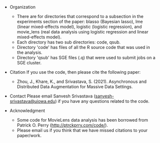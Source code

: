 * Organization
  - There are for directories that correspond to a subsection in the experiments section of the paper: blasso (Bayesian lasso), lme (linear mixed-effects model), logistic (logistic regression), and movie_lens (real data analysis using logistic regression and linear mixed-effects model).
  - Each directory has two sub directories: code, qsub.
  - Directory 'code' has files of all the R source code that was used in the analysis. 
  - Directory 'qsub' has SGE files (.q) that were used to submit jobs on a SGE cluster. 

* Citation
  If you use the code, then please cite the following paper:
  - Zhou, J., Khare, K., and Srivastava, S. (2021). Asynchronous and Distributed Data Augmentation for Massive Data Settings.
   
* Contact
  Please email Sanvesh Srivastava (<sanvesh-srivastava@uiowa.edu>) if you have any questions related to the code.

* Acknowledgment
  - Some code for MovieLens data analysis has been borrowed from Patrick O. Perry (<http://ptrckprry.com/code/>).
  - Please email us if you think that we have missed citations to your paper/work. 
